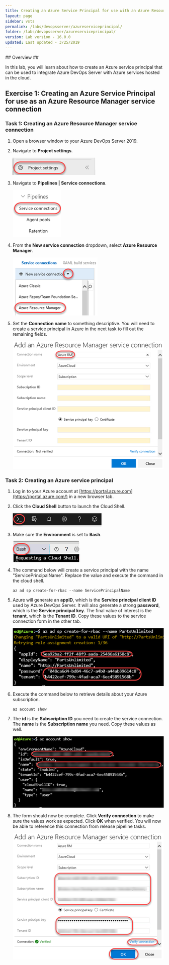 ```yaml
---
title: Creating an Azure Service Principal for use with an Azure Resource Manager service connection
layout: page
sidebar: vsts
permalink: /labs/devopsserver/azureserviceprincipal/
folder: /labs/devopsserver/azureserviceprincipal/
version: Lab version - 16.0.0
updated: Last updated - 3/25/2019
---
```

<div class="rw-ui-container"></div>
<a name="Overview"></a>
## Overview ##

In this lab, you will learn about how to create an Azure service principal that can be used to integrate Azure DevOps Server with Azure services hosted in the cloud.

<a name="Exercise1"></a>
## Exercise 1: Creating an Azure Service Principal for use as an Azure Resource Manager service connection ##

<a name="Ex1Task1"></a>
### Task 1: Creating an Azure Resource Manager service connection ###

1. Open a browser window to your Azure DevOps Server 2019.

1. Navigate to **Project settings**.

    ![](images/000.png)

1. Navigate to **Pipelines | Service connections**.

    ![](images/001.png)

1. From the **New service connection** dropdown, select **Azure Resource Manager**.

    ![](images/002.png)

1. Set the **Connection name** to something descriptive. You will need to create a service principal in Azure in the next task to fill out the remaining fields.

    ![](images/003.png)

<a name="Ex1Task2"></a>
### Task 2: Creating an Azure service principal ###

1. Log in to your Azure account at [https://portal.azure.com](https://portal.azure.com/) in a new browser tab.

1. Click the **Cloud Shell** button to launch the Cloud Shell.

    ![](images/004.png)

1. Make sure the **Environment** is set to **Bash**.

    ![](images/005.png)

1. The command below will create a service principal with the name "ServicePrincipalName". Replace the value and execute the command in the cloud shell.

    ```
    az ad sp create-for-rbac --name ServicePrincipalName
    ```
1. Azure will generate an **appID**, which is the **Service principal client ID** used by Azure DevOps Server. It will also generate a strong **password**, which is the **Service principal key**. The final value of interest is the **tenant**, which is the **Tenant ID**. Copy these values to the service connection form in the other tab.

    ![](images/006.png)

1. Execute the command below to retrieve details about your Azure subscription.

    ```
    az account show
    ```
1. The **id** is the **Subscription ID** you need to create the service connection. The **name** is the **Subscription name** you need. Copy these values as well.

    ![](images/007.png)

1. The form should now be complete. Click **Verify connection** to make sure the values work as expected. Click **OK** when verified. You will now be able to reference this connection from release pipeline tasks.

    ![](images/008.png)

